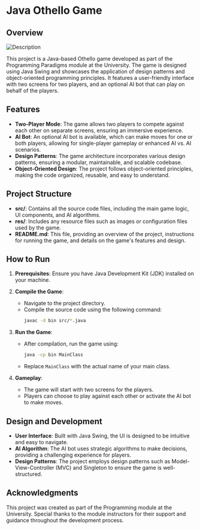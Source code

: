 # Java Othello Game 

## Overview


![Description](othello.gif)


This project is a Java-based Othello game developed as part of the Programming Paradigms module at the University. The game is designed using Java Swing and showcases the application of design patterns and object-oriented programming principles. It features a user-friendly interface with two screens for two players, and an optional AI bot that can play on behalf of the players.

## Features

- **Two-Player Mode**: The game allows two players to compete against each other on separate screens, ensuring an immersive experience.
- **AI Bot**: An optional AI bot is available, which can make moves for one or both players, allowing for single-player gameplay or enhanced AI vs. AI scenarios.
- **Design Patterns**: The game architecture incorporates various design patterns, ensuring a modular, maintainable, and scalable codebase.
- **Object-Oriented Design**: The project follows object-oriented principles, making the code organized, reusable, and easy to understand.

## Project Structure

- **src/**: Contains all the source code files, including the main game logic, UI components, and AI algorithms.
- **res/**: Includes any resource files such as images or configuration files used by the game.
- **README.md**: This file, providing an overview of the project, instructions for running the game, and details on the game's features and design.

## How to Run

1. **Prerequisites**: Ensure you have Java Development Kit (JDK) installed on your machine.

2. **Compile the Game**:
   - Navigate to the project directory.
   - Compile the source code using the following command:
     ```bash
     javac -d bin src/*.java
     ```

3. **Run the Game**:
   - After compilation, run the game using:
     ```bash
     java -cp bin MainClass
     ```
   - Replace `MainClass` with the actual name of your main class.

4. **Gameplay**:
   - The game will start with two screens for the players.
   - Players can choose to play against each other or activate the AI bot to make moves.

## Design and Development

- **User Interface**: Built with Java Swing, the UI is designed to be intuitive and easy to navigate.
- **AI Algorithm**: The AI bot uses strategic algorithms to make decisions, providing a challenging experience for players.
- **Design Patterns**: The project employs design patterns such as Model-View-Controller (MVC) and Singleton to ensure the game is well-structured.

## Acknowledgments

This project was created as part of the  Programming module at the University. Special thanks to the module instructors for their support and guidance throughout the development process.

